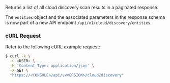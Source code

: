 Returns a list of all cloud discovery scan results in a paginated response.

The `entities` object and the associated parameters in the response schema is now part of a new API endpoint `/api/v1/cloud/discovery/entities`.

### cURL Request

Refer to the following cURL example request:


```bash
$ curl -k \
  -u <USER> \
  -H 'Content-Type: application/json' \
  -X GET \
  "https://<CONSOLE>/api/v<VERSION>/cloud/discovery"
```
